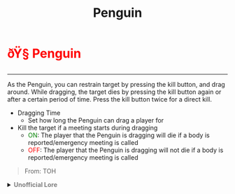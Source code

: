 ﻿---
lang: en-US
title: Penguin
prev: Eraser
next: Pitfall
---

# <font color="red">ðŸ§ <b>Penguin</b></font> <Badge text="Hindering" type="tip" vertical="middle"/>
---

As the Penguin, you can restrain target by pressing the kill button, and drag around.
While dragging, the target dies by pressing the kill button again or after a certain period of time.
Press the kill button twice for a direct kill.

* Dragging Time
  * Set how long the Penguin can drag a player for
* Kill the target if a meeting starts during dragging
  * <font color=green>ON</font>: The player that the Penguin is dragging will die if a body is reported/emergency meeting is called
  * <font color=red>OFF</font>: The player that the Penguin is dragging will not die if a body is reported/emergency meeting is called

> From: TOH

<details>
<summary><b><font color=gray>Unofficial Lore</font></b></summary>

Penguin go waddle waddle, walk and eat fish shaped beans. Yum!
> Submitted by: crxstos
</details>
